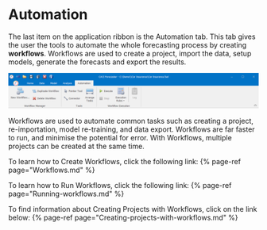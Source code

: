 # Automation

The last item on the application ribbon is the Automation tab. This tab gives the user the tools to automate the whole forecasting process by creating **workflows**. Workflows are used to create a project, import the data, setup models, generate the forecasts and export the results.


![Automation Tab](imgs/AutomationTab.png)

Workflows are used to automate common tasks such as creating a project, re-importation, model re-training, and data export. Workflows are far faster to run, and minimise the potential for error. With Workflows, multiple projects can be created at the same time.

To learn how to Create Workflows, click the following link:
{% page-ref page="Workflows.md" %}

To learn how to Run Workflows, click the following link:
{% page-ref page="Running-workflows.md" %}

To find information about Creating Projects with Workflows, click on the link below:
{% page-ref page="Creating-projects-with-workflows.md" %}
